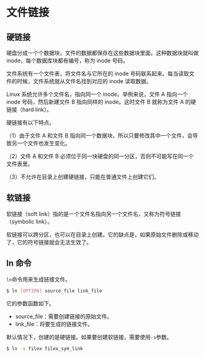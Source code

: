 # 文件链接

## 硬链接

硬盘分成一个个数据块，文件的数据都保存在这些数据块里面。这种数据块就叫做 inode，每个数据库块都有编号，称为 inode 号码。

文件系统有一个文件表，将文件名与它所在的 inode 号码联系起来。每当读取文件的时候，文件系统就从文件名找到对应的 inode 读取数据。

Linux 系统允许多个文件名，指向同一个 inode。举例来说，文件 A 指向一个 inode 号码，然后新建文件 B 指向同样的 inode。这时文件 B 就称为文件 A 的硬链接（hard link）。

硬链接有以下特点。

（1）由于文件 A 和文件 B 指向同一个数据块，所以只要修改其中一个文件，会导致另一个文件也发生变化。

（2）文件 A 和文件 B 必须位于同一块硬盘的同一分区，否则不可能写在同一个文件表里。

（3）不允许在目录上创建硬链接，只能在普通文件上创建它们。

## 软链接

软链接（soft link）指的是一个文件名指向另一个文件名，又称为符号链接（symbolic link）。

软链接可以跨分区，也可以在目录上创建。它的缺点是，如果原始文件删除或移动了，它的符号链接就会无法生效了。

## ln 命令

`ln`命令用来生成链接文件。

```bash
$ ln [OPTION] source_file link_file
```

它的参数函数如下。

- source_file：需要创建链接的原始文件。
- link_file：将要生成的链接文件。

默认情况下，创建的是硬链接。如果要创建软链接，需要使用`-s`参数。

```bash
$ ln -s filex filex_sym_link
```



